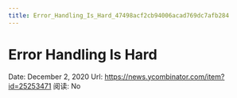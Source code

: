 ```yaml
---
title: Error_Handling_Is_Hard_47498acf2cb94006acad769dc7afb284
---
```


# Error Handling Is Hard

Date: December 2, 2020
Url: https://news.ycombinator.com/item?id=25253471
阅读: No